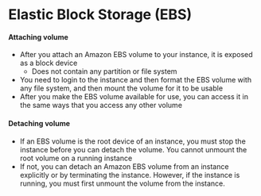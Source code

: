 # Elastic Block Storage (EBS)


#### Attaching volume
- After you attach an Amazon EBS volume to your instance, it is exposed as a block device
	- Does not contain any partition or file system
- You need to login to the instance and then format the EBS volume with any file system, and then mount the volume for it to be usable
- After you make the EBS volume available for use, you can access it in the same ways that you access any other volume


#### Detaching volume
- If an EBS volume is the root device of an instance, you must stop the instance before you can detach the volume. You cannot unmount the root volume on a running instance
- If not, you can detach an Amazon EBS volume from an instance explicitly or by terminating the instance. However, if the instance is running, you must first unmount the volume from the instance.
